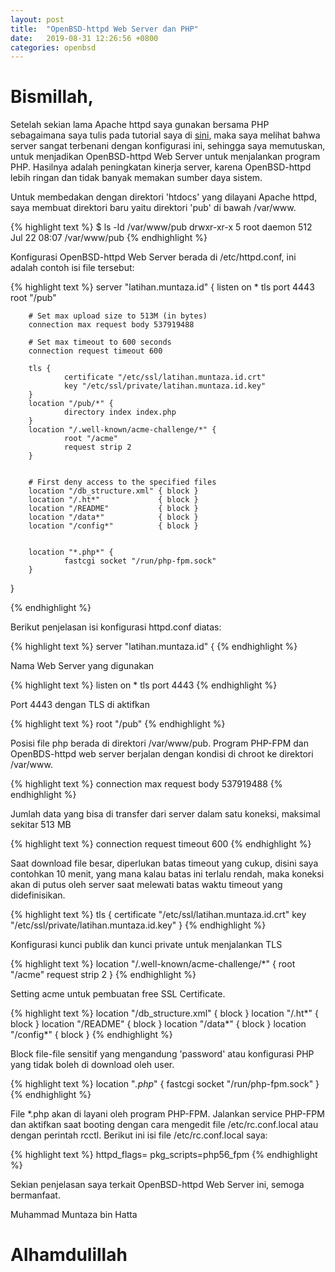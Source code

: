 ```yaml
---
layout: post
title:  "OpenBSD-httpd Web Server dan PHP"
date:   2019-08-31 12:26:56 +0800
categories: openbsd
---
```


# Bismillah,

Setelah sekian lama Apache httpd saya gunakan bersama PHP sebagaimana
saya tulis pada tutorial saya di [sini](https://muntaza.github.io/openbsd/2019/03/17/deploy-openbsd1.html), maka saya melihat bahwa server sangat terbenani dengan konfigurasi ini, sehingga saya memutuskan, untuk menjadikan OpenBSD-httpd Web Server untuk menjalankan program PHP. Hasilnya adalah peningkatan kinerja server, karena OpenBSD-httpd lebih ringan dan tidak banyak memakan sumber daya sistem.

Untuk membedakan dengan direktori 'htdocs' yang dilayani Apache httpd, saya membuat direktori baru yaitu direktori 'pub' di bawah /var/www.

{% highlight text %}
$ ls -ld /var/www/pub
drwxr-xr-x  5 root  daemon  512 Jul 22 08:07 /var/www/pub
{% endhighlight %}

Konfigurasi OpenBSD-httpd Web Server berada di /etc/httpd.conf, ini adalah contoh isi file tersebut:

{% highlight text %}
server "latihan.muntaza.id" {
        listen on * tls port 4443
        root "/pub"

        # Set max upload size to 513M (in bytes)
        connection max request body 537919488

        # Set max timeout to 600 seconds
        connection request timeout 600

        tls {
                certificate "/etc/ssl/latihan.muntaza.id.crt"
                key "/etc/ssl/private/latihan.muntaza.id.key"
        }
        location "/pub/*" {
                directory index index.php
        }
        location "/.well-known/acme-challenge/*" {
                root "/acme"
                request strip 2
        }


        # First deny access to the specified files
        location "/db_structure.xml" { block }
        location "/.ht*"             { block }
        location "/README"           { block }
        location "/data*"            { block }
        location "/config*"          { block }


        location "*.php*" {
                fastcgi socket "/run/php-fpm.sock"
        }
}

{% endhighlight %}

Berikut penjelasan isi konfigurasi httpd.conf diatas:

{% highlight text %}
server "latihan.muntaza.id" {
{% endhighlight %}

Nama Web Server yang digunakan

{% highlight text %}
        listen on * tls port 4443
{% endhighlight %}

Port 4443 dengan TLS di aktifkan

{% highlight text %}
        root "/pub"
{% endhighlight %}

Posisi file php berada di direktori /var/www/pub. Program PHP-FPM dan OpenBDS-httpd web server berjalan dengan kondisi di chroot ke direktori /var/www.

{% highlight text %}
        connection max request body 537919488
{% endhighlight %}

Jumlah data yang bisa di transfer dari server dalam satu koneksi, maksimal sekitar 513 MB


{% highlight text %}
        connection request timeout 600
{% endhighlight %}

Saat download file besar, diperlukan batas timeout yang cukup, disini
saya contohkan 10 menit, yang mana kalau batas ini terlalu rendah,
maka koneksi akan di putus oleh server saat melewati batas waktu timeout yang
didefinisikan.


{% highlight text %}
        tls {
                certificate "/etc/ssl/latihan.muntaza.id.crt"
                key "/etc/ssl/private/latihan.muntaza.id.key"
        }
{% endhighlight %}

Konfigurasi kunci publik dan kunci private untuk menjalankan TLS

{% highlight text %}
        location "/.well-known/acme-challenge/*" {
                root "/acme"
                request strip 2
        }
{% endhighlight %}

Setting acme untuk pembuatan free SSL Certificate.


{% highlight text %}
        location "/db_structure.xml" { block }
        location "/.ht*"             { block }
        location "/README"           { block }
        location "/data*"            { block }
        location "/config*"          { block }
{% endhighlight %}

Block file-file sensitif yang mengandung 'password' atau konfigurasi PHP
yang tidak boleh di download oleh user.

{% highlight text %}
        location "*.php*" {
                fastcgi socket "/run/php-fpm.sock"
        }
{% endhighlight %}

File *.php akan di layani oleh program PHP-FPM. Jalankan service PHP-FPM dan aktifkan saat booting dengan cara mengedit file /etc/rc.conf.local atau dengan perintah rcctl. Berikut ini isi file /etc/rc.conf.local saya:

{% highlight text %}
httpd_flags=
pkg_scripts=php56_fpm
{% endhighlight %}

Sekian penjelasan saya terkait OpenBSD-httpd Web Server ini, semoga bermanfaat.


Muhammad Muntaza bin Hatta

# Alhamdulillah
